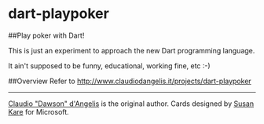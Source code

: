 dart-playpoker
==============
##Play poker with Dart!

This is just an experiment to approach the new Dart programming language.

It ain't supposed to be funny, educational, working fine, etc :-)</p>

##Overview
Refer to <a href="http://www.claudiodangelis.it/projects/dart-playpoker">http://www.claudiodangelis.it/projects/dart-playpoker</a>

---
[Claudio "Dawson" d'Angelis](http://www.claudiodangelis.it/about) is the original author.
Cards designed by [Susan Kare](http://www.jfitz.com/cards/) for Microsoft.

